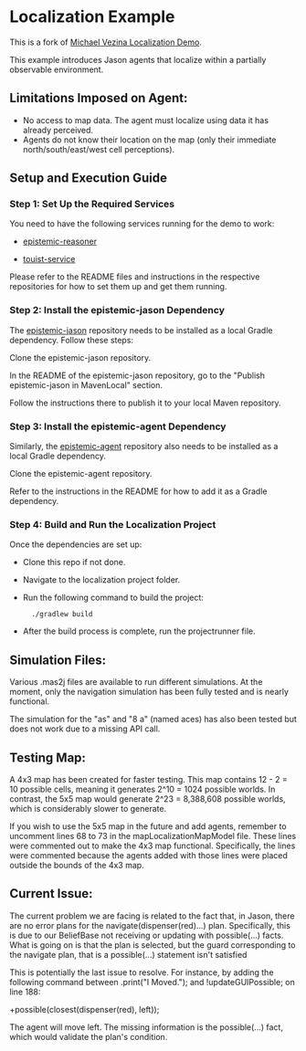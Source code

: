 # Localization Example
This is a fork of [Michael Vezina Localization Demo](https://github.com/MikeVezina/localization-demo).  

This example introduces Jason agents that localize within a partially observable environment.

## Limitations Imposed on Agent:

- No access to map data. The agent must localize using data it has already perceived.
- Agents do not know their location on the map (only their immediate north/south/east/west cell perceptions).

## Setup and Execution Guide

### Step 1: Set Up the Required Services

You need to have the following services running for the demo to work:

- [epistemic-reasoner](https://github.com/Ethavanol/epistemic-reasoner)

- [touist-service](https://github.com/Ethavanol/touist-service)

Please refer to the README files and instructions in the respective repositories for how to set them up and get them running.

### Step 2: Install the epistemic-jason Dependency

The [epistemic-jason](https://github.com/Ethavanol/epistemic-jason) repository needs to be installed as a local Gradle dependency. Follow these steps:

Clone the epistemic-jason repository.

In the README of the epistemic-jason repository, go to the "Publish epistemic-jason in MavenLocal" section.

Follow the instructions there to publish it to your local Maven repository.

### Step 3: Install the epistemic-agent Dependency

Similarly, the [epistemic-agent](https://github.com/Ethavanol/epistemic-agents) repository also needs to be installed as a local Gradle dependency.

Clone the epistemic-agent repository.

Refer to the instructions in the README for how to add it as a Gradle dependency.

### Step 4: Build and Run the Localization Project

Once the dependencies are set up:

- Clone this repo if not done.
- Navigate to the localization project folder.
- Run the following command to build the project:
  
        ./gradlew build
  
- After the build process is complete, run the projectrunner file.

## Simulation Files:

Various .mas2j files are available to run different simulations. At the moment, only the navigation simulation has been fully tested and is nearly functional. 

The simulation for the "as" and "8 a" (named aces) has also been tested but does not work due to a missing API call.

## Testing Map:

A 4x3 map has been created for faster testing. This map contains 12 - 2 = 10 possible cells, meaning it generates 2^10 = 1024 possible worlds. In contrast, the 5x5 map would generate 2^23 = 8,388,608 possible worlds, which is considerably slower to generate.

If you wish to use the 5x5 map in the future and add agents, remember to uncomment lines 68 to 73 in the mapLocalizationMapModel file. These lines were commented out to make the 4x3 map functional. Specifically, the lines were commented because the agents added with those lines were placed outside the bounds of the 4x3 map.

## Current Issue:

The current problem we are facing is related to the fact that, in Jason, there are no error plans for the navigate(dispenser(red)...) plan. Specifically, this is due to our BeliefBase not receiving or updating with possible(...) facts. What is going on is that the plan is selected, but the guard corresponding to the navigate plan, that is a possible(...) statement isn't satisfied

This is potentially the last issue to resolve. For instance, by adding the following command between .print("I Moved."); and !updateGUIPossible; on line 188:

+possible(closest(dispenser(red), left));

The agent will move left. The missing information is the possible(...) fact, which would validate the plan's condition.


